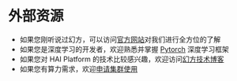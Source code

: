 # 外部资源

+ 如果您刚听说过幻方，可以访问[官方网站](https://www.high-flyer.cn/)对我们进行全方位的了解
+ 如果您是深度学习的开发者，欢迎熟悉并掌握 [Pytorch](https://pytorch.org/tutorials/) 深度学习框架
+ 如果您对 HAI Platform 的技术比较感兴趣，欢迎访问[幻方技术博客](https://www.high-flyer.cn/blog/)
+ 如果您有算力需求，欢迎[申请集群使用](https://docs.qq.com/form/page/DR25zV1pEUHJYRFdG)